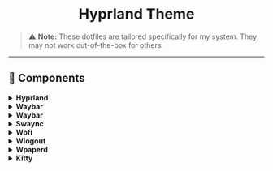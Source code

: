 <h1 align="center"> Hyprland Theme </h1>

> ⚠️ **Note:** These dotfiles are tailored specifically for my system. They may not work out-of-the-box for others.

---

## 🔧 Components

<details>
<summary><strong>Hyprland</strong></summary><br>
<br>

- [**Config**](.config/hypr)
- [**Hyprland Github**](https://hyprland.org/)

</details>

<details>
<summary><strong>Waybar</strong></summary><br>
<br>

- [**Config**](.config/waybar)
- [**Waybar Github**](https://github.com/Alexays/Waybar)

</details>

<details>
<summary><strong>Waybar</strong></summary><br>
<br>

- [**Config**](.config/waybar)
- [**Waybar Github**](https://github.com/Alexays/Waybar)

</details>

<details>
<summary><strong>Swaync</strong></summary><br>
<br>

- [**Config**](.config/swaync)
- [**Swaync Github**](https://github.com/ErikReider/SwayNotificationCenter)

</details>

<details>
<summary><strong>Wofi</strong></summary><br>
<br>

- [**Config**](.config/wofi)
- [**Wofi Github**](https://github.com/SimplyCEO/wofi)

</details>

<details>
<summary><strong>Wlogout</strong></summary><br>
<br>

- [**Config**](.config/wlogout)
- [**Wlogout Github**](https://github.com/ArtsyMacaw/wlogout)

</details>

<details>
<summary><strong>Wpaperd</strong></summary><br>
<br>

- [**Config**](.config/wpaperd)
- [**Wallpapers**](.config/wpaperd/Wallpapers)
- [**Wpaperd Github**](https://github.com/danyspin97/wpaperd)

</details>

<details>
<summary><strong>Kitty</strong></summary><br>
<br>

- [**Config**](.config/kitty)
- [**Kitty Github**](https://github.com/kovidgoyal/kitty)

</details>